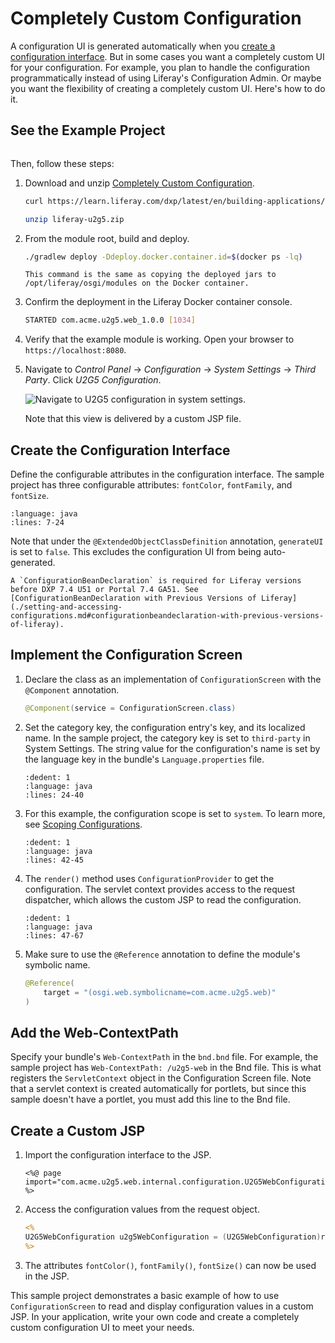 # Completely Custom Configuration

A configuration UI is generated automatically when you [create a configuration interface](./setting-and-accessing-configurations.html#creating-the-configuration-interface). But in some cases you want a completely custom UI for your configuration. For example, you plan to handle the configuration programmatically instead of using Liferay's Configuration Admin. Or maybe you want the flexibility of creating a completely custom UI. Here's how to do it. 

## See the Example Project

```{include} /_snippets/run-liferay-dxp.md
```

Then, follow these steps:

1. Download and unzip [Completely Custom Configuration](./liferay-u2g5.zip).

    ```bash
    curl https://learn.liferay.com/dxp/latest/en/building-applications/core-frameworks/configuration-framework/liferay-u2g5.zip -O
    ```

    ```bash
    unzip liferay-u2g5.zip
    ```

1. From the module root, build and deploy.

    ```bash
    ./gradlew deploy -Ddeploy.docker.container.id=$(docker ps -lq)
    ```

    ```{note}
    This command is the same as copying the deployed jars to /opt/liferay/osgi/modules on the Docker container.
    ```

1. Confirm the deployment in the Liferay Docker container console.

    ```bash
    STARTED com.acme.u2g5.web_1.0.0 [1034]
    ```

1. Verify that the example module is working. Open your browser to `https://localhost:8080`.

1. Navigate to *Control Panel* &rarr; *Configuration* &rarr; *System Settings* &rarr; *Third Party*. Click *U2G5 Configuration*. 

   ![Navigate to U2G5 configuration in system settings.](./completely-custom-configuration/images/01.png)

   Note that this view is delivered by a custom JSP file. 

## Create the Configuration Interface

Define the configurable attributes in the configuration interface. The sample project has three configurable attributes: `fontColor`, `fontFamily`, and `fontSize`.

```{literalinclude} ./completely-custom-configuration/resources/liferay-u2g5.zip/u2g5-web/src/main/java/com/acme/u2g5/web/internal/configuration/U2G5WebConfiguration.java
:language: java
:lines: 7-24
```

Note that under the `@ExtendedObjectClassDefinition` annotation, `generateUI` is set to `false`. This excludes the configuration UI from being auto-generated. 

```{note}
A `ConfigurationBeanDeclaration` is required for Liferay versions before DXP 7.4 U51 or Portal 7.4 GA51. See [ConfigurationBeanDeclaration with Previous Versions of Liferay](./setting-and-accessing-configurations.md#configurationbeandeclaration-with-previous-versions-of-liferay).
```

## Implement the Configuration Screen

1. Declare the class as an implementation of `ConfigurationScreen` with the `@Component` annotation.

    ```java
    @Component(service = ConfigurationScreen.class)
    ```

1. Set the category key, the configuration entry's key, and its localized name. In the sample project, the category key is set to `third-party` in System Settings. The string value for the configuration's name is set by the language key in the bundle's `Language.properties` file. 

    ```{literalinclude} ./completely-custom-configuration/resources/liferay-u2g5.zip/u2g5-web/src/main/java/com/acme/u2g5/web/internal/configuration/admin/display/U2G5ConfigurationScreen.java
    :dedent: 1
    :language: java
    :lines: 24-40
    ```

1. For this example, the configuration scope is set to `system`. To learn more, see [Scoping Configurations](./scoping-configurations.md).

    ```{literalinclude} ./completely-custom-configuration/resources/liferay-u2g5.zip/u2g5-web/src/main/java/com/acme/u2g5/web/internal/configuration/admin/display/U2G5ConfigurationScreen.java
    :dedent: 1
    :language: java
    :lines: 42-45
    ```

1. The `render()` method uses `ConfigurationProvider` to get the configuration. The servlet context provides access to the request dispatcher, which allows the custom JSP to read the configuration. 

    ```{literalinclude} ./completely-custom-configuration/resources/liferay-u2g5.zip/u2g5-web/src/main/java/com/acme/u2g5/web/internal/configuration/admin/display/U2G5ConfigurationScreen.java
    :dedent: 1
    :language: java
    :lines: 47-67
    ```

1. Make sure to use the `@Reference` annotation to define the module's symbolic name. 

    ```java
    @Reference(
    	target = "(osgi.web.symbolicname=com.acme.u2g5.web)"
    )
    ```

## Add the Web-ContextPath

Specify your bundle's `Web-ContextPath` in the `bnd.bnd` file. For example, the sample project has `Web-ContextPath: /u2g5-web` in the Bnd file. This is what registers the `ServletContext` object in the Configuration Screen file. Note that a servlet context is created automatically for portlets, but since this sample doesn't have a portlet, you must add this line to the Bnd file.

## Create a Custom JSP 

1. Import the configuration interface to the JSP.

    ```markup
    <%@ page import="com.acme.u2g5.web.internal.configuration.U2G5WebConfiguration" %>
    ```

1. Access the configuration values from the request object.

    ```jsp
    <%
    U2G5WebConfiguration u2g5WebConfiguration = (U2G5WebConfiguration)request.getAttribute(U2G5WebConfiguration.class.getName());
    %>
    ```

1. The attributes `fontColor()`, `fontFamily()`, `fontSize()` can now be used in the JSP.

This sample project demonstrates a basic example of how to use `ConfigurationScreen` to read and display configuration values in a custom JSP. In your application, write your own code and create a completely custom configuration UI to meet your needs.
